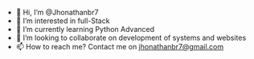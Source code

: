 - 👋 Hi, I’m @Jhonathanbr7
- 👀 I’m interested in full-Stack
- 🌱 I’m currently learning Python Advanced
- 💞️ I’m looking to collaborate on development of systems and websites
- 📫 How to reach me? Contact me on jhonathanbr7@gmail.com

<!---
Jhonathanbr7/Jhonathanbr7 is a ✨ special ✨ repository because its `README.md` (this file) appears on your GitHub profile.
You can click the Preview link to take a look at your changes.
--->

